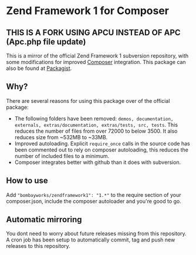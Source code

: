 Zend Framework 1 for Composer
=============================

## THIS IS A FORK USING APCU INSTEAD OF APC (Apc.php file update)

This is a mirror of the official Zend Framework 1 subversion repository, with some modifications for improved [Composer](http://getcomposer.org/) integration. This package can also be found at [Packagist](http://packagist.org/packages/bombayworks/zendframework1).

## Why?

There are several reasons for using this package over of the official package:

* The following folders have been removed: `demos, documentation, externals, extras/documentation, extras/tests, src, tests`. This reduces the number of files from over 72000 to below 3500. It also reduces size from ~532MB to ~33MB.
* Improved autoloading. Explicit `require_once` calls in the source code has been commented out to rely on composer autoloading, this reduces the number of included files to a minimum.
* Composer integrates better with github than it does with subversion.

## How to use

Add `"bombayworks/zendframework1": "1.*"` to the require section of your composer.json, include the composer autoloader and you're good to go.

## Automatic mirroring

You dont need to worry about future releases missing from this repository. A cron job has been setup to automatically commit, tag and push new releases to this repository.
